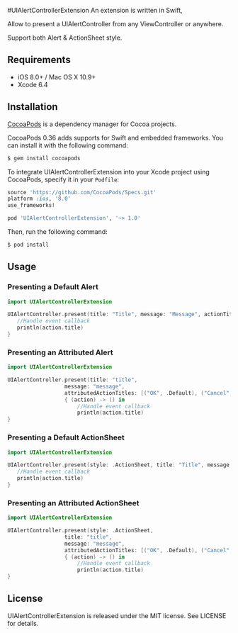 #UIAlertControllerExtension
An extension is written in Swift, 

Allow to present a UIAlertController from any ViewController or anywhere.

Support both Alert & ActionSheet style.

## Requirements
- iOS 8.0+ / Mac OS X 10.9+
- Xcode 6.4

## Installation
[CocoaPods](http://cocoapods.org) is a dependency manager for Cocoa projects.

CocoaPods 0.36 adds supports for Swift and embedded frameworks. You can install it with the following command:

```bash
$ gem install cocoapods
```
To integrate UIAlertControllerExtension into your Xcode project using CocoaPods, specify it in your `Podfile`:

```ruby
source 'https://github.com/CocoaPods/Specs.git'
platform :ios, '8.0'
use_frameworks!

pod 'UIAlertControllerExtension', '~> 1.0'
```

Then, run the following command:

```bash
$ pod install
```

## Usage

### Presenting a Default Alert
```swift
import UIAlertControllerExtension

UIAlertController.present(title: "Title", message: "Message", actionTitles: ["OK", "Cancel", "Destroy"]) { (action) -> () in
   //Handle event callback
   println(action.title)
}
```
### Presenting an Attributed Alert
```swift
import UIAlertControllerExtension

UIAlertController.present(title: "title",
                  message: "message", 
                  attributedActionTitles: [("OK", .Default), ("Cancel", .Cancel), ("Destroy", .Destructive)])  
                  { (action) -> () in
                      //Handle event callback
                      println(action.title)
}
```

### Presenting a Default ActionSheet
```swift
import UIAlertControllerExtension

UIAlertController.present(style: .ActionSheet, title: "Title", message: "Message", actionTitles: ["OK", "Cancel", "Destroy"]) { (action) -> () in
   //Handle event callback
   println(action.title)
}
```
### Presenting an Attributed ActionSheet
```swift
import UIAlertControllerExtension

UIAlertController.present(style: .ActionSheet,
                  title: "title",
                  message: "message", 
                  attributedActionTitles: [("OK", .Default), ("Cancel", .Cancel), ("Destroy", .Destructive)])  
                  { (action) -> () in
                      //Handle event callback
                      println(action.title)
}
```

## License

UIAlertControllerExtension is released under the MIT license. See LICENSE for details.
